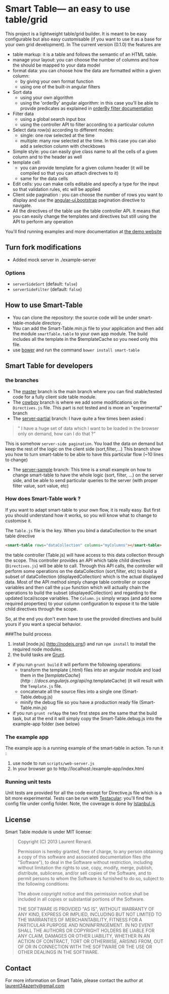 # Smart Table— an easy to use table/grid 

This project is a lightweight table/grid builder. It is meant to be easy configurable but also easy customisable
(if you want to use it as a base for your own grid development). In The current version (0.1.0) the features are

* table markup: it is a table and follows the semantic of an HTML table.
* manage your layout: you can choose the number of columns and how the should be mapped to your data model
* format data: you can choose how the data are formatted within a given column:
    * by giving your own format function
    * using one of the built-in angular filters
* Sort data
    * using your own algorithm
    * using the 'orderBy' angular algorithm: in this case you'll be able to provide predicates as explained in [orderBy filter documentation](http://docs.angularjs.org/api/ng.filter:orderBy)
* Filter data
    * using a global search input box
    * using the controller API to filter according to a particular column
* Select data row(s) according to different modes:
    * single: one row selected at the time
    * multiple: many row selected at the time. In this case you can also add a selection column with checkboxes
* Simple style: you can easily give class name to all the cells of a given column and to the header as well
* template cell:
    * you can provide template for a given column header (it will be compiled so that you can attach directves to it)
    * same for the data cells
* Edit cells: you can make cells editable and specify a type for the input so that validation rules, etc will be applied
* Client side pagination : you can choose the number of rows you want to display and use the [angular-ui.bootstrap](http://angular-ui.github.io/bootstrap/) pagination directive to navigate.
* All the directives of the table use the table controller API. It means that you can easily change the templates and directives but still using the API to perform any operation

You'll find running examples and more documentation at [the demo website](http://lorenzofox3.github.io/smart-table-website/)

## Turn fork modifications

- Added mock server in ./example-server

### Options

- `serverSideSort` (default: `false`)
- `serverSideFilter` (default: `false`)

## How to use Smart-Table

* You can clone the repository: the source code will be under smart-table-module directory.
* You can add the Smart-Table.min.js file to your application and then add the module `smartTable.table` to your own app module. The build includes all the template in the $templateCache
so you need only this file.
* use [bower](https://github.com/bower/bower) and run the command `bower install smart-table`

## Smart Table for developers

### the branches

* The [master](https://github.com/lorenzofox3/Smart-Table) branch is the main branch where you can find stable/tested code for a fully client side table module.
* The [cowboy](https://github.com/lorenzofox3/Smart-Table/tree/cowboy) branch is where we add some modifications on the `Directives.js` file. This part is not tested and is more an "experimental" branch
* The [server-partial](https://github.com/lorenzofox3/Smart-Table/tree/server-partial) branch:
I have quite a few times been asked :

> " I have a huge set of data which I want to be loaded in the browser only on demand, how can I do that ?"

This is somehow `server-side pagination`. You load the data on demand but keep the rest of the logic on the client side (sort,filter,...)
This branch show you how to turn smart-table to be able to have this particular flow (~10 lines to change)
* The [server-sample](https://github.com/lorenzofox3/Smart-Table/tree/server-sample) branch:
This time is a small example on how to change smart-table to have the whole logic (sort, filter, ...) on the server side, and be able
to send particular queries to the server (with proper filter value, sort value, etc)

### How does Smart-Table work ?

If you want to adapt smart-table to your own flow, it is really easy. But first you should understand how it works, so you will know what to change to customise it.

The `Table.js` file is the key. When you bind a dataCollection to the smart table directive
```html
<smart-table rows="dataCollection" columns="myColumns"></smart-table>
```
the table controller (Table.js) will have access to this data collection through the scope. This controller provides an API which table child directives (`Directives.js`) will be able to call.
Through this API calls, the controller will perform some operations on the dataCollection (sort,filter, etc) to build a subset of dataCollection (displayedCollection) which is the actual displayed data.
Most of the API method simply change table controller or scope variables and then call the `pipe` function which will actually chain the operations to build the subset (displayedCollection) and regarding to the updated
local/scope variables. The `Column.js` simply wraps (and add some required properties) to your column configuration to expose it to the table child directives through the scope.

So, at the end you don't even have to use the provided directives and build yours if you want a special behavior.

###The build process

1. install [node.js] (http://nodejs.org/) and run `npm install` to install the required node modules.
2. the build tasks are [Grunt](http://gruntjs.com/).
* if you run `grunt build` it will perform the following operations:
    * transform the template (.html) files into an angular module and load them in the [$templateCache](http://docs.angularjs.org/api/ng.$templateCache) (it will result with the `Template.js` file.
    * concatenate all the source files into a single one (Smart-Table.debug.js)
    * minify the debug file so you have a production ready file (Smart-Table.min.js)
* if you run `grunt refApp` the two first steps are the same that the build task, but at the end it will simply copy
the Smart-Table.debug.js into the example-app folder (see below)

### The example app
The example app is a running example of the smart-table in action.
To run it :
1. use node to run `scripts/web-server.js`
2. In your browser go to http://localhost:<port>/example-app/index.html

### Running unit tests

Unit tests are provided for all the code except for Directive.js file which is a bit more experimental.
Tests can be run with [Testacular](http://karma-runner.github.io/0.8/index.html): you'll find the config file under config folder. Note, the coverage is done by [Istanbul.js](http://gotwarlost.github.io/istanbul/)
        
## License

Smart Table module is under MIT license:

> Copyright (C) 2013 Laurent Renard.
>
> Permission is hereby granted, free of charge, to any person
> obtaining a copy of this software and associated documentation files
> (the "Software"), to deal in the Software without restriction,
> including without limitation the rights to use, copy, modify, merge,
> publish, distribute, sublicense, and/or sell copies of the Software,
> and to permit persons to whom the Software is furnished to do so,
> subject to the following conditions:
>
> The above copyright notice and this permission notice shall be
> included in all copies or substantial portions of the Software.
>
> THE SOFTWARE IS PROVIDED "AS IS", WITHOUT WARRANTY OF ANY KIND,
> EXPRESS OR IMPLIED, INCLUDING BUT NOT LIMITED TO THE WARRANTIES OF
> MERCHANTABILITY, FITNESS FOR A PARTICULAR PURPOSE AND
> NONINFRINGEMENT. IN NO EVENT SHALL THE AUTHORS OR COPYRIGHT HOLDERS
> BE LIABLE FOR ANY CLAIM, DAMAGES OR OTHER LIABILITY, WHETHER IN AN
> ACTION OF CONTRACT, TORT OR OTHERWISE, ARISING FROM, OUT OF OR IN
> CONNECTION WITH THE SOFTWARE OR THE USE OR OTHER DEALINGS IN THE
> SOFTWARE.

## Contact

For more information on Smart Table, please contact the author at laurent34azerty@gmail.com

